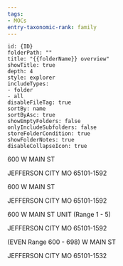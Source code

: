 ```yaml
---
tags:
- MOCs
entry-taxonomic-rank: family
---
```

```folder-overview
id: {ID}
folderPath: ""
title: "{{folderName}} overview"
showTitle: true
depth: 4
style: explorer
includeTypes:
- folder
- all
disableFileTag: true
sortBy: name
sortByAsc: true
showEmptyFolders: false
onlyIncludeSubfolders: false
storeFolderCondition: true
showFolderNotes: true
disableCollapseIcon: true
```
600 W MAIN ST

JEFFERSON CITY MO 65101-1592

600 W MAIN ST

JEFFERSON CITY MO 65101-1592

600 W MAIN ST UNIT (Range 1 - 5)

JEFFERSON CITY MO 65101-1592

(EVEN Range 600 - 698) W MAIN ST

JEFFERSON CITY MO 65101-1532
